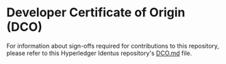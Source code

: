 # Developer Certificate of Origin (DCO)

For information about sign-offs required for contributions to this repository, please refer to this Hyperledger Identus repository's [DCO.md](https://github.com/hyperledger-identus/identus/blob/main/DCO.md) file. 